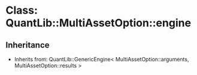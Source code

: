 # Class: QuantLib::MultiAssetOption::engine

## Inheritance
- Inherits from: QuantLib::GenericEngine< MultiAssetOption::arguments, MultiAssetOption::results >

